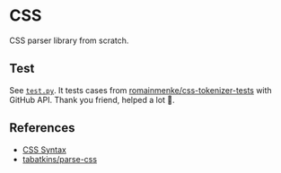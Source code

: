 # CSS
CSS parser library from scratch.


## Test
See [`test.py`](test.py). It tests cases from [romainmenke/css-tokenizer-tests](https://github.com/romainmenke/css-tokenizer-tests) with GitHub API. Thank you friend, helped a lot 🙏.


## References
* [CSS Syntax](https://drafts.csswg.org/css-syntax)
* [tabatkins/parse-css](https://github.com/tabatkins/parse-css)